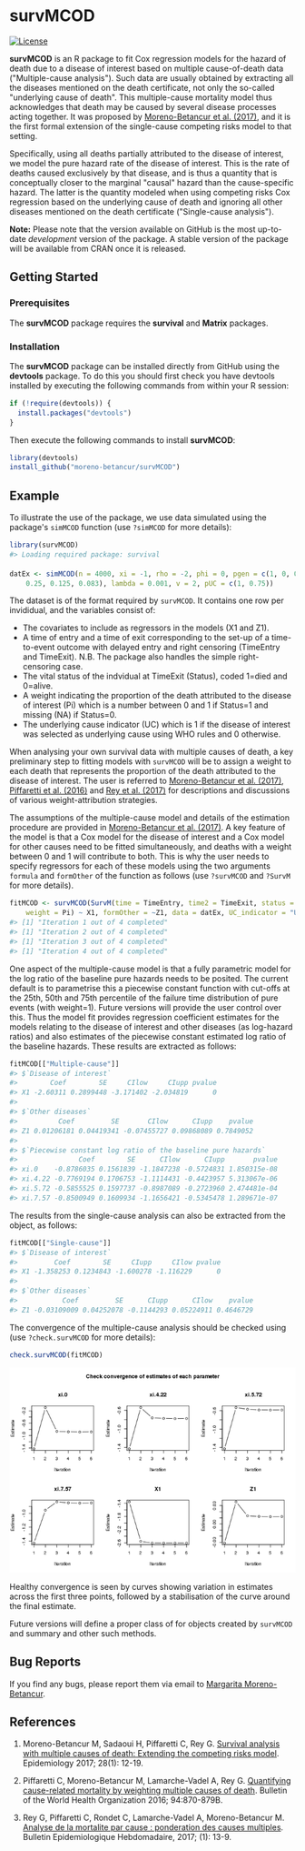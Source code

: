 
<!-- README.md is generated from README.Rmd. Please edit that file -->
survMCOD
========

[![License](https://img.shields.io/badge/License-GPL%20%28%3E=%203%29-brightgreen.svg)](http://www.gnu.org/licenses/gpl-3.0.html)

**survMCOD** is an R package to fit Cox regression models for the hazard of death due to a disease of interest based on multiple cause-of-death data ("Multiple-cause analysis"). Such data are usually obtained by extracting all the diseases mentioned on the death certificate, not only the so-called "underlying cause of death". This multiple-cause mortality model thus acknowledges that death may be caused by several disease processes acting together. It was proposed by [Moreno-Betancur et al. (2017)](http://journals.lww.com/epidem/Abstract/2017/01000/Survival_Analysis_with_Multiple_Causes_of_Death_.3.aspx), and it is the first formal extension of the single-cause competing risks model to that setting.

Specifically, using all deaths partially attributed to the disease of interest, we model the pure hazard rate of the disease of interest. This is the rate of deaths caused exclusively by that disease, and is thus a quantity that is conceptually closer to the marginal "causal" hazard than the cause-specific hazard. The latter is the quantity modeled when using competing risks Cox regression based on the underlying cause of death and ignoring all other diseases mentioned on the death certificate ("Single-cause analysis").

**Note:** Please note that the version available on GitHub is the most up-to-date *development* version of the package. A stable version of the package will be available from CRAN once it is released.

Getting Started
---------------

### Prerequisites

The **survMCOD** package requires the **survival** and **Matrix** packages.

### Installation

The **survMCOD** package can be installed directly from GitHub using the **devtools** package. To do this you should first check you have devtools installed by executing the following commands from within your R session:

``` r
if (!require(devtools)) {
  install.packages("devtools")
}
```

Then execute the following commands to install **survMCOD**:

``` r
library(devtools)
install_github("moreno-betancur/survMCOD")
```

Example
-------

To illustrate the use of the package, we use data simulated using the package's `simMCOD` function (use `?simMCOD` for more details):

``` r
library(survMCOD)
#> Loading required package: survival

datEx <- simMCOD(n = 4000, xi = -1, rho = -2, phi = 0, pgen = c(1, 0, 0.75, 
    0.25, 0.125, 0.083), lambda = 0.001, v = 2, pUC = c(1, 0.75))
```

The dataset is of the format required by `survMCOD`. It contains one row per invididual, and the variables consist of:

-   The covariates to include as regressors in the models (X1 and Z1).
-   A time of entry and a time of exit corresponding to the set-up of a time-to-event outcome with delayed entry and right censoring (TimeEntry and TimeExit). N.B. The package also handles the simple right-censoring case.
-   The vital status of the indvidual at TimeExit (Status), coded 1=died and 0=alive.
-   A weight indicating the proportion of the death attributed to the disease of interest (Pi) which is a number between 0 and 1 if Status=1 and missing (NA) if Status=0.
-   The underlying cause indicator (UC) which is 1 if the disease of interest was selected as underlying cause using WHO rules and 0 otherwise.

When analysing your own survival data with multiple causes of death, a key preliminary step to fitting models with `survMCOD` will be to assign a weight to each death that represents the proportion of the death attributed to the disease of interest. The user is referred to [Moreno-Betancur et al. (2017)](http://journals.lww.com/epidem/Abstract/2017/01000/Survival_Analysis_with_Multiple_Causes_of_Death_.3.aspx), [Piffaretti et al. (2016)](http://cdrwww.who.int/bulletin/volumes/94/12/16-172189.pdf) and [Rey et al. (2017)](http://invs.santepubliquefrance.fr/beh/2017/1/pdf/2017_1_2.pdf) for descriptions and discussions of various weight-attribution strategies.

The assumptions of the multiple-cause model and details of the estimation procedure are provided in [Moreno-Betancur et al. (2017)](http://journals.lww.com/epidem/Abstract/2017/01000/Survival_Analysis_with_Multiple_Causes_of_Death_.3.aspx). A key feature of the model is that a Cox model for the disease of interest and a Cox model for other causes need to be fitted simultaneously, and deaths with a weight between 0 and 1 will contribute to both. This is why the user needs to specify regressors for each of these models using the two arguments `formula` and `formOther` of the function as follows (use `?survMCOD` and `?SurvM` for more details).

``` r
fitMCOD <- survMCOD(SurvM(time = TimeEntry, time2 = TimeExit, status = Status, 
    weight = Pi) ~ X1, formOther = ~Z1, data = datEx, UC_indicator = "UC")
#> [1] "Iteration 1 out of 4 completed"
#> [1] "Iteration 2 out of 4 completed"
#> [1] "Iteration 3 out of 4 completed"
#> [1] "Iteration 4 out of 4 completed"
```

One aspect of the multiple-cause model is that a fully parametric model for the log ratio of the baseline pure hazards needs to be posited. The current default is to parametrise this a piecewise constant function with cut-offs at the 25th, 50th and 75th percentile of the failure time distribution of pure events (with weight=1). Future versions will provide the user control over this. Thus the model fit provides regression coefficient estimates for the models relating to the disease of interest and other diseases (as log-hazard ratios) and also estimates of the piecewise constant estimated log ratio of the baseline hazards. These results are extracted as follows:

``` r
fitMCOD[["Multiple-cause"]]
#> $`Disease of interest`
#>        Coef        SE     CIlow     CIupp pvalue
#> X1 -2.60311 0.2899448 -3.171402 -2.034819      0
#> 
#> $`Other diseases`
#>          Coef         SE       CIlow      CIupp    pvalue
#> Z1 0.01206181 0.04419341 -0.07455727 0.09868089 0.7849052
#> 
#> $`Piecewise constant log ratio of the baseline pure hazards`
#>               Coef        SE      CIlow      CIupp       pvalue
#> xi.0    -0.8786035 0.1561839 -1.1847238 -0.5724831 1.850315e-08
#> xi.4.22 -0.7769194 0.1706753 -1.1114431 -0.4423957 5.313067e-06
#> xi.5.72 -0.5855525 0.1597737 -0.8987089 -0.2723960 2.474481e-04
#> xi.7.57 -0.8500949 0.1609934 -1.1656421 -0.5345478 1.289671e-07
```

The results from the single-cause analysis can also be extracted from the object, as follows:

``` r
fitMCOD[["Single-cause"]]
#> $`Disease of interest`
#>         Coef        SE     CIupp     CIlow pvalue
#> X1 -1.358253 0.1234843 -1.600278 -1.116229      0
#> 
#> $`Other diseases`
#>           Coef         SE      CIupp      CIlow    pvalue
#> Z1 -0.03109009 0.04252078 -0.1144293 0.05224911 0.4646729
```

The convergence of the multiple-cause analysis should be checked using (use `?check.survMCOD` for more details):

``` r
check.survMCOD(fitMCOD)
```

![](README-unnamed-chunk-7-1.png)

Healthy convergence is seen by curves showing variation in estimates across the first three points, followed by a stabilisation of the curve around the final estimate.

Future versions will define a proper class of for objects created by `survMCOD` and summary and other such methods.

Bug Reports
-----------

If you find any bugs, please report them via email to [Margarita Moreno-Betancur](mailto:margarita.moreno@mcri.edu.au).

References
----------

1.  Moreno-Betancur M, Sadaoui H, Piffaretti C, Rey G. [Survival analysis with multiple causes of death: Extending the competing risks model](http://journals.lww.com/epidem/Abstract/2017/01000/Survival_Analysis_with_Multiple_Causes_of_Death_.3.aspx). Epidemiology 2017; 28(1): 12-19.

2.  Piffaretti C, Moreno-Betancur M, Lamarche-Vadel A, Rey G. [Quantifying cause-related mortality by weighting multiple causes of death](http://cdrwww.who.int/bulletin/volumes/94/12/16-172189.pdf). Bulletin of the World Health Organization 2016; 94:870-879B.

3.  Rey G, Piffaretti C, Rondet C, Lamarche-Vadel A, Moreno-Betancur M. [Analyse de la mortalite par cause : ponderation des causes multiples](http://invs.santepubliquefrance.fr/beh/2017/1/pdf/2017_1_2.pdf). Bulletin Epidemiologique Hebdomadaire, 2017; (1): 13-9.
